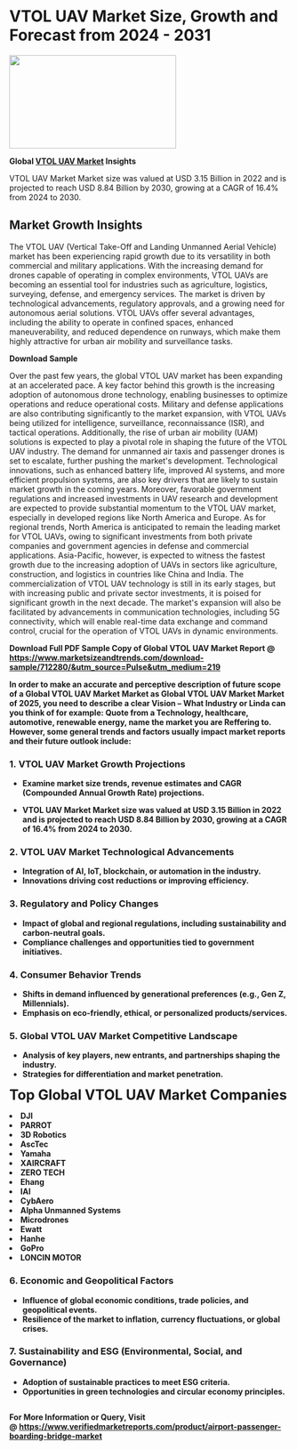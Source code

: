 <H1>VTOL UAV Market Size, Growth and Forecast from 2024 - 2031</H1><img class="aligncenter size-medium wp-image-584254" src="https://thirdeyenews.in/wp-content/uploads/2024/09/Global-Market-Research-300x168.jpeg" alt="" width="300" height="168" /><p><strong>Global&nbsp;<a href="https://www.marketsizeandtrends.com/download-sample/712280/&amp;utm_source=Pulse&amp;utm_medium=219">VTOL UAV Market</a> Insights</strong></p><p>VTOL UAV Market Market size was valued at USD 3.15 Billion in 2022 and is projected to reach USD 8.84 Billion by 2030, growing at a CAGR of 16.4% from 2024 to 2030.</p><p><h2>Market Growth Insights</h2> <p>The VTOL UAV (Vertical Take-Off and Landing Unmanned Aerial Vehicle) market has been experiencing rapid growth due to its versatility in both commercial and military applications. With the increasing demand for drones capable of operating in complex environments, VTOL UAVs are becoming an essential tool for industries such as agriculture, logistics, surveying, defense, and emergency services. The market is driven by technological advancements, regulatory approvals, and a growing need for autonomous aerial solutions. VTOL UAVs offer several advantages, including the ability to operate in confined spaces, enhanced maneuverability, and reduced dependence on runways, which make them highly attractive for urban air mobility and surveillance tasks.</p> <p><strong>Download Sample</strong></p> <p>Over the past few years, the global VTOL UAV market has been expanding at an accelerated pace. A key factor behind this growth is the increasing adoption of autonomous drone technology, enabling businesses to optimize operations and reduce operational costs. Military and defense applications are also contributing significantly to the market expansion, with VTOL UAVs being utilized for intelligence, surveillance, reconnaissance (ISR), and tactical operations. Additionally, the rise of urban air mobility (UAM) solutions is expected to play a pivotal role in shaping the future of the VTOL UAV industry. The demand for unmanned air taxis and passenger drones is set to escalate, further pushing the market's development. Technological innovations, such as enhanced battery life, improved AI systems, and more efficient propulsion systems, are also key drivers that are likely to sustain market growth in the coming years. Moreover, favorable government regulations and increased investments in UAV research and development are expected to provide substantial momentum to the VTOL UAV market, especially in developed regions like North America and Europe. As for regional trends, North America is anticipated to remain the leading market for VTOL UAVs, owing to significant investments from both private companies and government agencies in defense and commercial applications. Asia-Pacific, however, is expected to witness the fastest growth due to the increasing adoption of UAVs in sectors like agriculture, construction, and logistics in countries like China and India. The commercialization of VTOL UAV technology is still in its early stages, but with increasing public and private sector investments, it is poised for significant growth in the next decade. The market's expansion will also be facilitated by advancements in communication technologies, including 5G connectivity, which will enable real-time data exchange and command control, crucial for the operation of VTOL UAVs in dynamic environments.</p> <p><strong></p><p><span class=""><strong>Download Full PDF Sample Copy of Global VTOL UAV Market Report</strong> @ <a href="https://www.marketsizeandtrends.com/download-sample/712280/&amp;utm_source=Pulse&amp;utm_medium=219" target="_blank">https://www.marketsizeandtrends.com/download-sample/712280/&amp;utm_source=Pulse&amp;utm_medium=219</a></span></p><p>In order to make an accurate and perceptive description of future scope of a Global&nbsp;VTOL UAV Market Market as Global&nbsp;VTOL UAV Market Market of 2025, you need to describe a clear Vision &ndash; What Industry or Linda can you think of for example: Quote from a Technology, healthcare, automotive, renewable energy, name the market you are Reffering to. However, some general trends and factors usually impact market reports and their future outlook include:</p><h3>1.&nbsp;<strong>VTOL UAV Market Growth Projections</strong></h3><ul><li>Examine market size trends, revenue estimates and CAGR (Compounded Annual Growth Rate) projections.</li><li><p>VTOL UAV Market Market size was valued at USD 3.15 Billion in 2022 and is projected to reach USD 8.84 Billion by 2030, growing at a CAGR of 16.4% from 2024 to 2030.</p></li></ul><h3>2.&nbsp;<strong>VTOL UAV Market Technological Advancements</strong></h3><ul><li>Integration of AI, IoT, blockchain, or automation in the industry.</li><li>Innovations driving cost reductions or improving efficiency.</li></ul><h3>3.&nbsp;<strong>Regulatory and Policy Changes</strong></h3><ul><li>Impact of global and regional regulations, including sustainability and carbon-neutral goals.</li><li>Compliance challenges and opportunities tied to government initiatives.</li></ul><h3>4.&nbsp;<strong>Consumer Behavior Trends</strong></h3><ul><li>Shifts in demand influenced by generational preferences (e.g., Gen Z, Millennials).</li><li>Emphasis on eco-friendly, ethical, or personalized products/services.</li></ul><h3>5.&nbsp;<strong>Global VTOL UAV Market Competitive Landscape</strong></h3><ul><li>Analysis of key players, new entrants, and partnerships shaping the industry.</li><li>Strategies for differentiation and market penetration.</li></ul><p data-pm-slice="1 1 []"><span style="color: inherit; font-family: inherit; font-size: 25px;">Top Global VTOL UAV Market Companies</span></p><div class="" data-test-id=""><p><li> DJI</li><li> PARROT</li><li> 3D Robotics</li><li> AscTec</li><li> Yamaha</li><li> XAIRCRAFT</li><li> ZERO TECH</li><li> Ehang</li><li> IAI</li><li> CybAero</li><li> Alpha Unmanned Systems</li><li> Microdrones</li><li> Ewatt</li><li> Hanhe</li><li> GoPro</li><li> LONCIN MOTOR</li></p></div><h3>6.&nbsp;<strong>Economic and Geopolitical Factors</strong></h3><ul><li>Influence of global economic conditions, trade policies, and geopolitical events.</li><li>Resilience of the market to inflation, currency fluctuations, or global crises.</li></ul><h3>7.&nbsp;<strong>Sustainability and ESG (Environmental, Social, and Governance)</strong></h3><ul><li>Adoption of sustainable practices to meet ESG criteria.</li><li>Opportunities in green technologies and circular economy principles.</li></ul><h2><strong style="font-size: 14px;">For More Information or Query, Visit @&nbsp;</strong><a style="background-color: #ffffff; font-size: 14px;" href="https://www.marketsizeandtrends.com/report/vtol-uav-market/" target="_blank">https://www.verifiedmarketreports.com/product/airport-passenger-boarding-bridge-market</a></h2>
